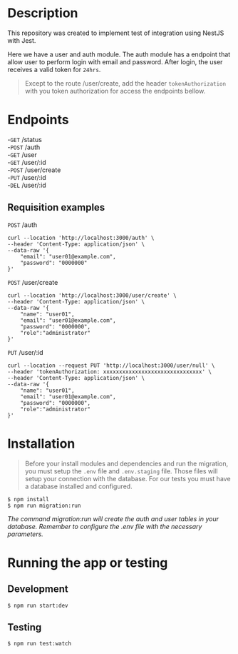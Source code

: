 # Description
This repository was created to implement test of integration using NestJS with Jest.

Here we have a user and auth module. The auth module has a endpoint that allow user to perform login with email and password. After login, the user receives a valid token for `24hrs`.

> Except to the route /user/create, add the header `tokenAuthorization` with you token authorization for access the endpoints bellow.

# Endpoints
-`GET`  /status   
-`POST` /auth  
-`GET`  /user   
-`GET`  /user/:id  
-`POST` /user/create  
-`PUT`  /user/:id  
-`DEL`  /user/:id  

## Requisition examples
`POST` /auth
```
curl --location 'http://localhost:3000/auth' \
--header 'Content-Type: application/json' \
--data-raw '{
    "email": "user01@example.com",
    "password": "0000000"
}'
```

`POST` /user/create  
```
curl --location 'http://localhost:3000/user/create' \
--header 'Content-Type: application/json' \
--data-raw '{
    "name": "user01",
    "email": "user01@example.com",
    "password": "0000000",
    "role":"administrator"
}'
```

`PUT` /user/:id 
```
curl --location --request PUT 'http://localhost:3000/user/null' \
--header 'tokenAuthorization: xxxxxxxxxxxxxxxxxxxxxxxxxxxxxxx' \
--header 'Content-Type: application/json' \
--data-raw '{
    "name": "user01",
    "email": "user01@example.com",
    "password": "0000000",
    "role":"administrator"
}'
```

# Installation
> Before your install modules and dependencies and run the migration, you must setup the `.env` file and `.env.staging` file. Those files will setup your connection with the database. For our tests you must have a database installed and configured.

```
$ npm install
$ npm run migration:run
```
*The command migration:run will create the auth and user tables in your database. Remember to configure the .env file with the necessary parameters.* 

# Running the app or testing
## Development
```
$ npm run start:dev
```

## Testing
```
$ npm run test:watch
```
